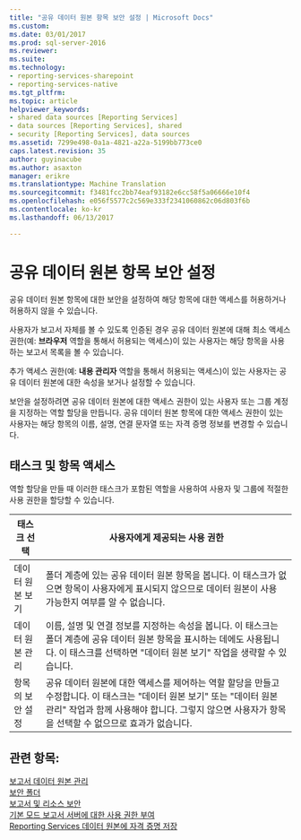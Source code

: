 ```yaml
---
title: "공유 데이터 원본 항목 보안 설정 | Microsoft Docs"
ms.custom: 
ms.date: 03/01/2017
ms.prod: sql-server-2016
ms.reviewer: 
ms.suite: 
ms.technology:
- reporting-services-sharepoint
- reporting-services-native
ms.tgt_pltfrm: 
ms.topic: article
helpviewer_keywords:
- shared data sources [Reporting Services]
- data sources [Reporting Services], shared
- security [Reporting Services], data sources
ms.assetid: 7299e498-0a1a-4821-a22a-5199bb773ce0
caps.latest.revision: 35
author: guyinacube
ms.author: asaxton
manager: erikre
ms.translationtype: Machine Translation
ms.sourcegitcommit: f3481fcc2bb74eaf93182e6cc58f5a06666e10f4
ms.openlocfilehash: e056f5577c2c569e333f2341060862c06d803f6b
ms.contentlocale: ko-kr
ms.lasthandoff: 06/13/2017

---
```

# <a name="secure-shared-data-source-items"></a>공유 데이터 원본 항목 보안 설정
  공유 데이터 원본 항목에 대한 보안을 설정하여 해당 항목에 대한 액세스를 허용하거나 허용하지 않을 수 있습니다.  
  
 사용자가 보고서 자체를 볼 수 있도록 인증된 경우 공유 데이터 원본에 대해 최소 액세스 권한(예: **브라우저** 역할을 통해서 허용되는 액세스)이 있는 사용자는 해당 항목을 사용하는 보고서 목록을 볼 수 있습니다.  
  
 추가 액세스 권한(예: **내용 관리자** 역할을 통해서 허용되는 액세스)이 있는 사용자는 공유 데이터 원본에 대한 속성을 보거나 설정할 수 있습니다.  
  
 보안을 설정하려면 공유 데이터 원본에 대한 액세스 권한이 있는 사용자 또는 그룹 계정을 지정하는 역할 할당을 만듭니다. 공유 데이터 원본 항목에 대한 액세스 권한이 있는 사용자는 해당 항목의 이름, 설명, 연결 문자열 또는 자격 증명 정보를 변경할 수 있습니다.  
  
## <a name="tasks-and-access-to-items"></a>태스크 및 항목 액세스  
 역할 할당을 만들 때 이러한 태스크가 포함된 역할을 사용하여 사용자 및 그룹에 적절한 사용 권한을 할당할 수 있습니다.  
  
|태스크 선택|사용자에게 제공되는 사용 권한|  
|----------------------|---------------------------------|  
|데이터 원본 보기|폴더 계층에 있는 공유 데이터 원본 항목을 봅니다. 이 태스크가 없으면 항목이 사용자에게 표시되지 않으므로 데이터 원본이 사용 가능한지 여부를 알 수 없습니다.|  
|데이터 원본 관리|이름, 설명 및 연결 정보를 지정하는 속성을 봅니다. 이 태스크는 폴더 계층에 공유 데이터 원본 항목을 표시하는 데에도 사용됩니다. 이 태스크를 선택하면 "데이터 원본 보기" 작업을 생략할 수 있습니다.|  
|항목의 보안 설정|공유 데이터 원본에 대한 액세스를 제어하는 역할 할당을 만들고 수정합니다. 이 태스크는 "데이터 원본 보기" 또는 "데이터 원본 관리" 작업과 함께 사용해야 합니다. 그렇지 않으면 사용자가 항목을 선택할 수 없으므로 효과가 없습니다.|  
  
## <a name="see-also"></a>관련 항목:  
 [보고서 데이터 원본 관리](../../reporting-services/report-data/manage-report-data-sources.md)   
 [보안 폴더](../../reporting-services/security/secure-folders.md)   
 [보고서 및 리소스 보안](../../reporting-services/security/secure-reports-and-resources.md)   
 [기본 모드 보고서 서버에 대한 사용 권한 부여](../../reporting-services/security/granting-permissions-on-a-native-mode-report-server.md)   
 [Reporting Services 데이터 원본에 자격 증명 저장](../../reporting-services/report-data/store-credentials-in-a-reporting-services-data-source.md)  
  
  

